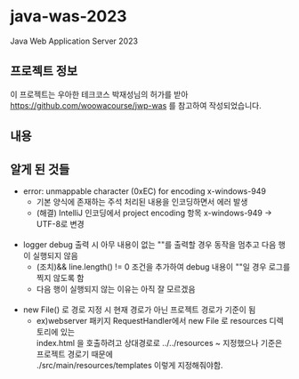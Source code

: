 # java-was-2023

Java Web Application Server 2023

## 프로젝트 정보 

이 프로젝트는 우아한 테크코스 박재성님의 허가를 받아 https://github.com/woowacourse/jwp-was 
를 참고하여 작성되었습니다.

## 내용



## 알게 된 것들

- error: unmappable character (0xEC) for encoding x-windows-949 
  - 기본 양식에 존재하는 주석 처리된 내용을 인코딩하면서 에러 발생
  - (해결) IntelliJ 인코딩에서 project encoding 항목 x-windows-949 -> UTF-8로 변경
  <br><br>
- logger debug 출력 시 아무 내용이 없는 ""를 출력할 경우 동작을 멈추고 다음 행이 실행되지 않음
  - (조치)&& line.length() != 0 조건을 추가하여 debug 내용이 ""일 경우 로그를 찍지 않도록 함
  - 다음 행이 실행되지 않는 이유는 아직 잘 모르겠음
  <br><br>
- new File() 로 경로 지정 시 현재 경로가 아닌 프로젝트 경로가 기준이 됨
  - ex)webserver 패키지 RequestHandler에서 new File 로 resources 디렉토리에 있는<br>
  index.html 을 호출하려고 상대경로로 ../../resources ~ 지정했으나 기준은 프로젝트 경로기 때문에<br>
    ./src/main/resources/templates 이렇게 지정해줘야함.
  
